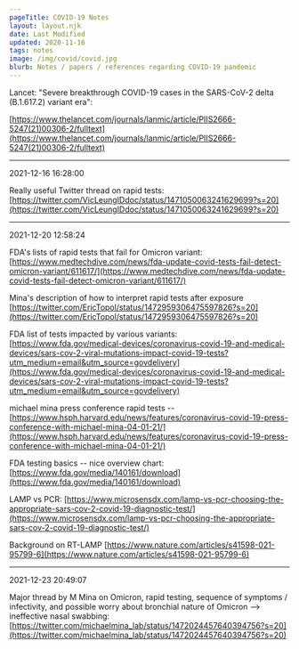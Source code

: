 ```yaml
---
pageTitle: COVID-19 Notes 
layout: layout.njk
date: Last Modified 
updated: 2020-11-16
tags: notes 
image: /img/covid/covid.jpg
blurb: Notes / papers / references regarding COVID-19 pandemic
---
```



Lancet: "Severe breakthrough COVID-19 cases in the SARS-CoV-2 delta (B.1.617.2) variant era":

[https://www.thelancet.com/journals/lanmic/article/PIIS2666-5247(21)00306-2/fulltext](https://www.thelancet.com/journals/lanmic/article/PIIS2666-5247(21)00306-2/fulltext)

---
2021-12-16 16:28:00

Really useful Twitter thread on rapid tests: [https://twitter.com/VicLeungIDdoc/status/1471050063241629699?s=20](https://twitter.com/VicLeungIDdoc/status/1471050063241629699?s=20)

---
2021-12-20 12:58:24

FDA's lists of rapid tests that fail for Omicron variant: [https://www.medtechdive.com/news/fda-update-covid-tests-fail-detect-omicron-variant/611617/](https://www.medtechdive.com/news/fda-update-covid-tests-fail-detect-omicron-variant/611617/)

Mina's description of how to interpret rapid tests after exposure [https://twitter.com/EricTopol/status/1472959306475597826?s=20](https://twitter.com/EricTopol/status/1472959306475597826?s=20)


FDA list of tests impacted by various variants: [https://www.fda.gov/medical-devices/coronavirus-covid-19-and-medical-devices/sars-cov-2-viral-mutations-impact-covid-19-tests?utm_medium=email&utm_source=govdelivery](https://www.fda.gov/medical-devices/coronavirus-covid-19-and-medical-devices/sars-cov-2-viral-mutations-impact-covid-19-tests?utm_medium=email&utm_source=govdelivery)


michael mina press conference rapid tests -- [https://www.hsph.harvard.edu/news/features/coronavirus-covid-19-press-conference-with-michael-mina-04-01-21/](https://www.hsph.harvard.edu/news/features/coronavirus-covid-19-press-conference-with-michael-mina-04-01-21/)

FDA testing basics -- nice overview chart: [https://www.fda.gov/media/140161/download](https://www.fda.gov/media/140161/download)  

LAMP vs PCR: [https://www.microsensdx.com/lamp-vs-pcr-choosing-the-appropriate-sars-cov-2-covid-19-diagnostic-test/](https://www.microsensdx.com/lamp-vs-pcr-choosing-the-appropriate-sars-cov-2-covid-19-diagnostic-test/)

Background on RT-LAMP [https://www.nature.com/articles/s41598-021-95799-6](https://www.nature.com/articles/s41598-021-95799-6)

---
2021-12-23 20:49:07

Major thread by M Mina on Omicron, rapid testing, sequence of symptoms / infectivity, and possible worry about bronchial nature of Omicron --> ineffective nasal swabbing: [https://twitter.com/michaelmina_lab/status/1472024457640394756?s=20](https://twitter.com/michaelmina_lab/status/1472024457640394756?s=20)